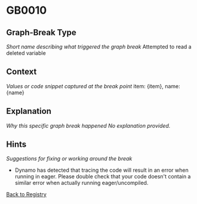 # GB0010

## Graph-Break Type
*Short name describing what triggered the graph break*
Attempted to read a deleted variable

## Context
*Values or code snippet captured at the break point*
item: {item}, name: {name}

## Explanation
*Why this specific graph break happened*
*No explanation provided.*

## Hints
*Suggestions for fixing or working around the break*
- Dynamo has detected that tracing the code will result in an error when running in eager. Please double check that your code doesn't contain a similar error when actually running eager/uncompiled.



[Back to Registry](../index.md)
